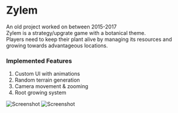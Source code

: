 # Zylem

An old project worked on between 2015-2017
<br />
Zylem is a strategy/upgrate game with a botanical theme.
<br />
Players need to keep their plant alive by managing its resources and growing towards advantageous locations.
<br />
### Implemented Features
1. Custom UI with animations
2. Random terrain generation
3. Camera movement & zooming
3. Root growing system


![Screenshot](https://i.imgur.com/aGm12Qx.png)
![Screenshot](https://i.imgur.com/cI3URoh.png)